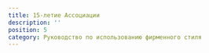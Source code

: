 ```yaml
---
title: 15-летие Ассоциации
description: ''
position: 5
category: Руководство по использованию фирменного стиля
---
```


